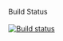 Build Status <br></br>
[![Build status](https://build.appcenter.ms/v0.1/apps/7883c862-2c64-4dfd-84aa-79419d0034c8/branches/develop/badge)](https://appcenter.ms)
